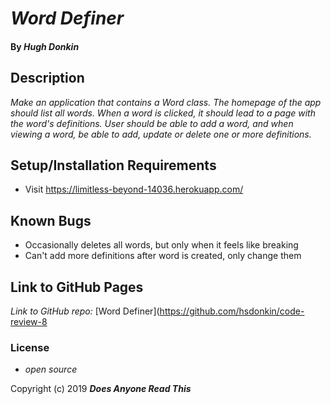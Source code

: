 # _Word Definer_

#### By _**Hugh Donkin**_

## Description

_Make an application that contains a Word class. The homepage of the app should list all words. When a word is clicked, it should lead to a page with the word's definitions. User should be able to add a word, and when viewing a word, be able to add, update or delete one or more definitions._

## Setup/Installation Requirements

* Visit https://limitless-beyond-14036.herokuapp.com/


## Known Bugs
* Occasionally deletes all words, but only when it feels like breaking
* Can't add more definitions after word is created, only change them

## Link to GitHub Pages

_Link to GitHub repo:_
[Word Definer](https://github.com/hsdonkin/code-review-8

### License

* _open source_

Copyright (c) 2019 **_Does Anyone Read This_**
